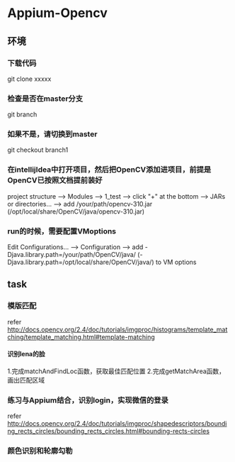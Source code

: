 # Appium-Opencv

## 环境
### 下载代码
git clone xxxxx
### 检查是否在master分支
git branch
### 如果不是，请切换到master
git checkout branch1
### 在intellijIdea中打开项目，然后把OpenCV添加进项目，前提是OpenCV已按照文档提前装好
project structure  -->  Modules  -->  1_test  --> click "+" at the bottom  --> JARs or directories...
-->  add /your/path/opencv-310.jar (/opt/local/share/OpenCV/java/opencv-310.jar) 
### run的时候，需要配置VMoptions
Edit Configurations... -->  Configuration  -->  add -Djava.library.path=/your/path/OpenCV/java/ (-Djava.library.path=/opt/local/share/OpenCV/java/) to VM options

## task
### 模版匹配
refer http://docs.opencv.org/2.4/doc/tutorials/imgproc/histograms/template_matching/template_matching.html#template-matching
#### 识别lena的脸
1.完成matchAndFindLoc函数，获取最佳匹配位置
2.完成getMatchArea函数，画出匹配区域
### 练习与Appium结合，识别login，实现微信的登录

refer http://docs.opencv.org/2.4/doc/tutorials/imgproc/shapedescriptors/bounding_rects_circles/bounding_rects_circles.html#bounding-rects-circles
### 颜色识别和轮廓勾勒




